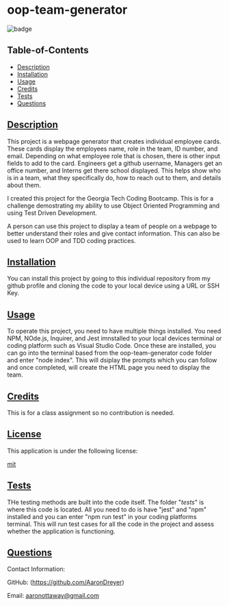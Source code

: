   # oop-team-generator

  ![badge](https://img.shields.io/badge/license-mit-blue)

  ## Table-of-Contents

  * [Description](#description)
  * [Installation](#installation)
  * [Usage](#usage)
  * [Credits](#credits)
  * [Tests](#tests)
  * [Questions](#questions)
  
  ## [Description](#table-of-contents)

  This project is a webpage generator that creates individual employee cards. These cards display the employees name, role in the team, ID number, and email. Depending on what employee role that is chosen, there is other input fields to add to the card. Engineers get a github username, Managers get an office number, and Interns get there school displayed. This helps show who is in a team, what they specifically do, how to reach out to them, and details about them.

  I created this project for the Georgia Tech Coding Bootcamp. This is for a challenge demostrating my ability to use Object Oriented Programming and using Test Driven Development.

  A person can use this project to display a team of people on a webpage to better understand their roles and give contact information. This can also be used to learn OOP and TDD coding practices.

  ## [Installation](#table-of-contents)

  You can install this project by going to this individual repository from my github profile and cloning the code to your local device using a URL or SSH Key.

  ## [Usage](#table-of-contents)

  To operate this project, you need to have multiple things installed. You need NPM, NOde.js, Inquirer, and Jest imnstalled to your local devices terminal or coding platform such as Visual Studio Code. Once these are installed, you can go into the terminal based from the oop-team-generator code folder and enter "node index". This will dsiplay the prompts which you can follow and once completed, will create the HTML page you need to display the team.
  
  ## [Credits](#table-of-contents)

  This is for a class assignment so no contribution is needed.

  
  ## [License](#table-of-contents)

  This application is under the following license:

  [mit](https://choosealicense.com/licenses/mit)
    
  
  ## [Tests](#table-of-contents)

  THe testing methods are built into the code itself. The folder "_tests_" is where this code is located. All you need to do is have "jest" and "npm" installed and you can enter "npm run test" in your coding platforms terminal. This will run test cases for all the code in the project and assess whether the application is functioning.

  ## [Questions](#table-of-contents)

  Contact Information:

  GitHub: (https://github.com/AaronDreyer)

  Email: aaronottaway@gmail.com
